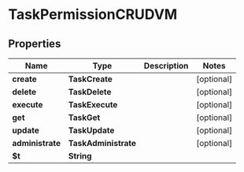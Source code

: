 

# TaskPermissionCRUDVM


## Properties

| Name | Type | Description | Notes |
|------------ | ------------- | ------------- | -------------|
|**create** | **TaskCreate** |  |  [optional] |
|**delete** | **TaskDelete** |  |  [optional] |
|**execute** | **TaskExecute** |  |  [optional] |
|**get** | **TaskGet** |  |  [optional] |
|**update** | **TaskUpdate** |  |  [optional] |
|**administrate** | **TaskAdministrate** |  |  [optional] |
|**$t** | **String** |  |  |



